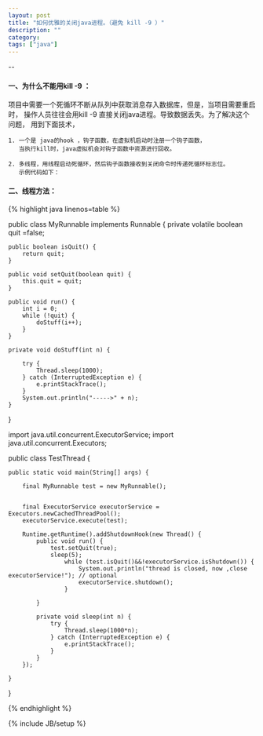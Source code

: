 ```yaml
---
layout: post
title: "如何优雅的关闭java进程。（避免 kill -9 ）"
description: ""
category:
tags: ["java"]
---
```


--
#### 一、为什么不能用kill -9 ：
项目中需要一个死循环不断从队列中获取消息存入数据库，但是，当项目需要重启时，
操作人员往往会用kill -9 直接关闭java进程。导致数据丢失。为了解决这个问题，
用到下面技术，

	1. 一个是 java的hook ，钩子函数，在虚拟机启动时注册一个钩子函数，
	   当执行kill时，java虚拟机会对钩子函数中资源进行回收。

	2. 多线程，用线程启动死循环，然后钩子函数接收到关闭命令时传递死循环标志位。
	   示例代码如下：

#### 二、线程方法：

{% highlight java linenos=table %}

public class MyRunnable implements Runnable {
	private volatile boolean quit =false;

	public boolean isQuit() {
		return quit;
	}

	public void setQuit(boolean quit) {
		this.quit = quit;
	}

	public void run() {
		int i = 0;
		while (!quit) {
			doStuff(i++);
		}
	}

	private void doStuff(int n) {

		try {
			Thread.sleep(1000);
		} catch (InterruptedException e) {
			e.printStackTrace();
		}
		System.out.println("----->" + n);
	}

}


import java.util.concurrent.ExecutorService;
import java.util.concurrent.Executors;

public class TestThread {

	public static void main(String[] args) {

		final MyRunnable test = new MyRunnable();
		

		final ExecutorService executorService = Executors.newCachedThreadPool();
		executorService.execute(test);

		Runtime.getRuntime().addShutdownHook(new Thread() {
			public void run() {
				test.setQuit(true);
				sleep(5);
					while (test.isQuit()&&!executorService.isShutdown()) {
						System.out.println("thread is closed, now ,close executorService!"); // optional
						executorService.shutdown();
					}

			}

			private void sleep(int n) {
				try {
					Thread.sleep(1000*n);
				} catch (InterruptedException e) {
					e.printStackTrace();
				}
			}
		});

	}

}

{% endhighlight %}

{% include JB/setup %}
